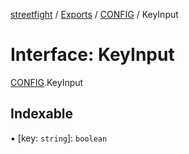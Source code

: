 [streetfight](../README.md) / [Exports](../modules.md) / [CONFIG](../modules/CONFIG.md) / KeyInput

# Interface: KeyInput

[CONFIG](../modules/CONFIG.md).KeyInput

## Indexable

▪ [key: `string`]: `boolean`
